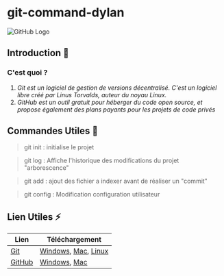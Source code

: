 ﻿# git-command-dylan

![GitHub  Logo](https://pubci.files.wordpress.com/2016/04/github.png)
## Introduction :rocket:

### C'est quoi ?
1. *Git est un logiciel de gestion de versions décentralisé. 
C'est un logiciel libre créé par Linus Torvalds, auteur du noyau Linux.*
2. *GitHub est un outil gratuit pour héberger du code open source, et propose également des plans payants pour les projets de code privés*
## Commandes Utiles :metal:
	
> git init  : initialise le projet 

> git log	: Affiche l'historique des modifications du projet "arborescence"

> git add	: ajout des fichier a indexer avant de réaliser un "commit"

> git config : Modification configuration utilisateur
	
## Lien Utiles :zap:

Lien | Téléchargement
-------- | ---------
[Git](https://git-scm.com/docs) | [Windows](https://git-scm.com/download/win), [Mac](https://git-scm.com/download/mac), [Linux](https://git-scm.com/download/linux)
[GitHub](https://github.com/) | [Windows](https://central.github.com/deployments/desktop/desktop/latest/win32), [Mac](https://central.github.com/deployments/desktop/desktop/latest/darwin)



